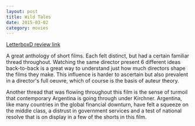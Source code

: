 ```yaml
---
layout: post
title: Wild Tales 
date: 2015-03-02
category: movies
---
```

 
[LetterboxD review link](http://letterboxd.com/samarthbhaskar/film/wild-tales/)

 A great anthology of short films. Each felt distinct, but had a certain familiar thread throughout. Watching the same director present 6 different ideas back-to-back is a great way to understand just how much directors shape the films they make. This influence is harder to ascertain but also prevalent in a director's full oeuvre, which of course is the basis of auteur theory.

Another thread that was flowing throughout this film is the sense of turmoil that contemporary Argentina is going through under Kirchner. Argentina, like many countries in the global financial downturn, have felt a squeeze on the middle class, a distrust in government services and a test of national resolve that is on display in a few of the shorts in this film. 
